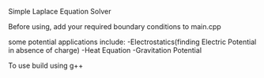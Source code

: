 Simple Laplace Equation Solver

Before using, add your required boundary conditions to main.cpp

some potential applications include:
-Electrostatics(finding Electric Potential in absence of charge)
-Heat Equation
-Gravitation Potential

To use build using g++
